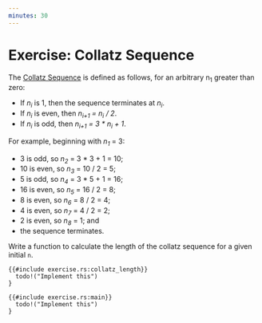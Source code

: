 ```yaml
---
minutes: 30
---
```


# Exercise: Collatz Sequence

The [Collatz Sequence](https://en.wikipedia.org/wiki/Collatz_conjecture) is
defined as follows, for an arbitrary n<sub>1</sub> greater than zero:

- If _n<sub>i</sub>_ is 1, then the sequence terminates at _n<sub>i</sub>_.
- If _n<sub>i</sub>_ is even, then _n<sub>i+1</sub> = n<sub>i</sub> / 2_.
- If _n<sub>i</sub>_ is odd, then _n<sub>i+1</sub> = 3 * n<sub>i</sub> + 1_.

For example, beginning with _n<sub>1</sub>_ = 3:

- 3 is odd, so _n<sub>2</sub>_ = 3 * 3 + 1 = 10;
- 10 is even, so _n<sub>3</sub>_ = 10 / 2 = 5;
- 5 is odd, so _n<sub>4</sub>_ = 3 * 5 + 1 = 16;
- 16 is even, so _n<sub>5</sub>_ = 16 / 2 = 8;
- 8 is even, so _n<sub>6</sub>_ = 8 / 2 = 4;
- 4 is even, so _n<sub>7</sub>_ = 4 / 2 = 2;
- 2 is even, so _n<sub>8</sub>_ = 1; and
- the sequence terminates.

Write a function to calculate the length of the collatz sequence for a given
initial `n`.

```rust,editable,should_panic
{{#include exercise.rs:collatz_length}}
  todo!("Implement this")
}

{{#include exercise.rs:main}}
  todo!("Implement this")
}
```
